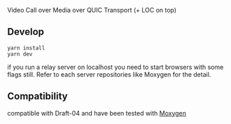 Video Call over Media over QUIC Transport (+ LOC on top)

## Develop
```
yarn install
yarn dev
```

if you run a relay server on localhost you need to start browsers with some flags still. Refer to each server repositories like Moxygen for the detail.

## Compatibility
compatible with Draft-04 and have been tested with [Moxygen](https://github.com/facebookexperimental/moxygen)

